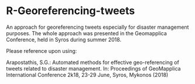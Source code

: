 # R-Georeferencing-tweets
An approach for georeferencing tweets especially for disaster management purposes.
The whole approach was presented in the Geomapplica Conference, held in Syros during summer 2018.

Please reference upon using:

Arapostathis, S.G.: Automated methods for effective geo-referencing of tweets related to disaster management. In: Proceedings of GeoMapplica International Conference 2k18, 23-29 June, Syros, Mykonos (2018)
